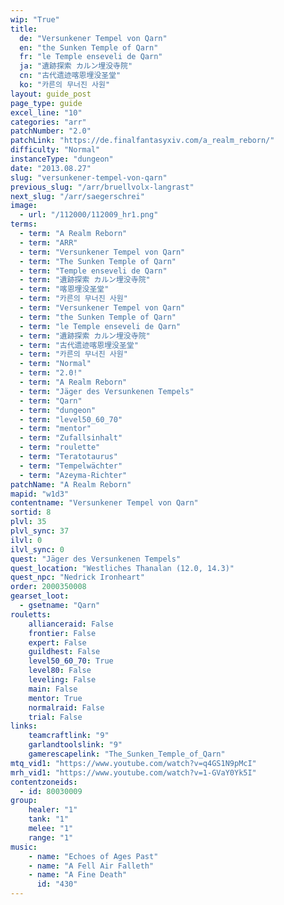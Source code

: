 ```yaml
---
wip: "True"
title:
  de: "Versunkener Tempel von Qarn"
  en: "the Sunken Temple of Qarn"
  fr: "le Temple enseveli de Qarn"
  ja: "遺跡探索 カルン埋没寺院"
  cn: "古代遗迹喀恩埋没圣堂"
  ko: "카른의 무너진 사원"
layout: guide_post
page_type: guide
excel_line: "10"
categories: "arr"
patchNumber: "2.0"
patchLink: "https://de.finalfantasyxiv.com/a_realm_reborn/"
difficulty: "Normal"
instanceType: "dungeon"
date: "2013.08.27"
slug: "versunkener-tempel-von-qarn"
previous_slug: "/arr/bruellvolx-langrast"
next_slug: "/arr/saegerschrei"
image:
  - url: "/112000/112009_hr1.png"
terms:
  - term: "A Realm Reborn"
  - term: "ARR"
  - term: "Versunkener Tempel von Qarn"
  - term: "The Sunken Temple of Qarn"
  - term: "Temple enseveli de Qarn"
  - term: "遺跡探索 カルン埋没寺院"
  - term: "喀恩埋没圣堂"
  - term: "카른의 무너진 사원"
  - term: "Versunkener Tempel von Qarn"
  - term: "the Sunken Temple of Qarn"
  - term: "le Temple enseveli de Qarn"
  - term: "遺跡探索 カルン埋没寺院"
  - term: "古代遗迹喀恩埋没圣堂"
  - term: "카른의 무너진 사원"
  - term: "Normal"
  - term: "2.0!"
  - term: "A Realm Reborn"
  - term: "Jäger des Versunkenen Tempels"
  - term: "Qarn"
  - term: "dungeon"
  - term: "level50_60_70"
  - term: "mentor"
  - term: "Zufallsinhalt"
  - term: "roulette"
  - term: "Teratotaurus"
  - term: "Tempelwächter"
  - term: "Azeyma-Richter"
patchName: "A Realm Reborn"
mapid: "w1d3"
contentname: "Versunkener Tempel von Qarn"
sortid: 8
plvl: 35
plvl_sync: 37
ilvl: 0
ilvl_sync: 0
quest: "Jäger des Versunkenen Tempels"
quest_location: "Westliches Thanalan (12.0, 14.3)"
quest_npc: "Nedrick Ironheart"
order: 2000350008
gearset_loot:
  - gsetname: "Qarn"
rouletts:
    allianceraid: False
    frontier: False
    expert: False
    guildhest: False
    level50_60_70: True
    level80: False
    leveling: False
    main: False
    mentor: True
    normalraid: False
    trial: False
links:
    teamcraftlink: "9"
    garlandtoolslink: "9"
    gamerescapelink: "The_Sunken_Temple_of_Qarn"
mtq_vid1: "https://www.youtube.com/watch?v=q4GS1N9pMcI"
mrh_vid1: "https://www.youtube.com/watch?v=1-GVaY0Yk5I"
contentzoneids:
  - id: 80030009
group:
    healer: "1"
    tank: "1"
    melee: "1"
    range: "1"
music:
    - name: "Echoes of Ages Past"
    - name: "A Fell Air Falleth"
    - name: "A Fine Death"
      id: "430"
---
```

